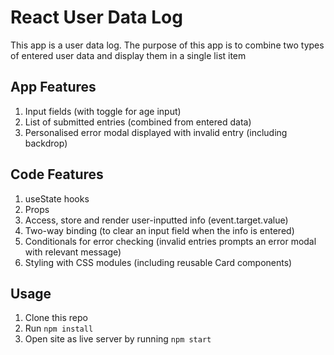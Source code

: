 # React User Data Log

This app is a user data log. The purpose of this app is to combine two types of entered user data and display them in a single list item

## App Features

1. Input fields (with toggle for age input)
2. List of submitted entries (combined from entered data)
3. Personalised error modal displayed with invalid entry (including backdrop)

## Code Features

1. useState hooks 
2. Props
3. Access, store and render user-inputted info (event.target.value)
4. Two-way binding (to clear an input field when the info is entered)
5. Conditionals for error checking (invalid entries prompts an error modal with relevant message)
6. Styling with CSS modules (including reusable Card components)

## Usage 

1. Clone this repo
2. Run `npm install`
3. Open site as live server by running `npm start`